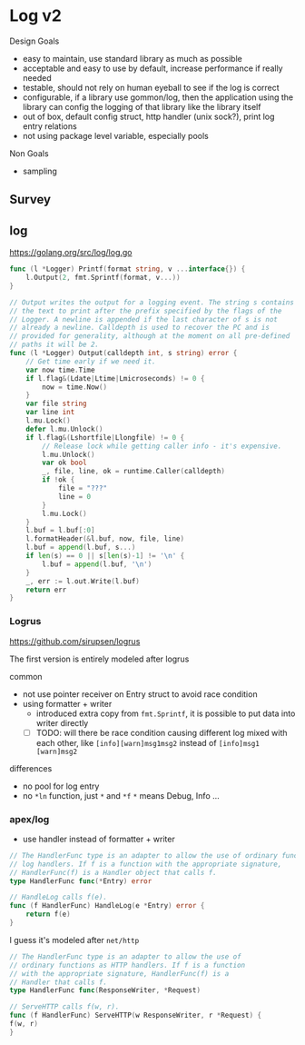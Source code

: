 # Log v2

Design Goals

- easy to maintain, use standard library as much as possible
- acceptable and easy to use by default, increase performance if really needed
- testable, should not rely on human eyeball to see if the log is correct
- configurable, if a library use gommon/log, then the application using the library can config the logging of that library like the library itself
- out of box, default config struct, http handler (unix sock?), print log entry relations
- not using package level variable, especially pools

Non Goals

- sampling

## Survey

## log

https://golang.org/src/log/log.go

````go
func (l *Logger) Printf(format string, v ...interface{}) {
  	l.Output(2, fmt.Sprintf(format, v...))
}

// Output writes the output for a logging event. The string s contains
// the text to print after the prefix specified by the flags of the
// Logger. A newline is appended if the last character of s is not
// already a newline. Calldepth is used to recover the PC and is
// provided for generality, although at the moment on all pre-defined
// paths it will be 2.
func (l *Logger) Output(calldepth int, s string) error {
  	// Get time early if we need it.
  	var now time.Time
  	if l.flag&(Ldate|Ltime|Lmicroseconds) != 0 {
  		now = time.Now()
  	}
  	var file string
  	var line int
  	l.mu.Lock()
  	defer l.mu.Unlock()
  	if l.flag&(Lshortfile|Llongfile) != 0 {
  		// Release lock while getting caller info - it's expensive.
  		l.mu.Unlock()
  		var ok bool
  		_, file, line, ok = runtime.Caller(calldepth)
  		if !ok {
  			file = "???"
  			line = 0
  		}
  		l.mu.Lock()
  	}
  	l.buf = l.buf[:0]
  	l.formatHeader(&l.buf, now, file, line)
  	l.buf = append(l.buf, s...)
  	if len(s) == 0 || s[len(s)-1] != '\n' {
  		l.buf = append(l.buf, '\n')
  	}
  	_, err := l.out.Write(l.buf)
  	return err
}
````

### Logrus

https://github.com/sirupsen/logrus

The first version is entirely modeled after logrus
 
common

- not use pointer receiver on Entry struct to avoid race condition
- using formatter + writer 
  - introduced extra copy from `fmt.Sprintf`, it is possible to put data into writer directly
  - [ ] TODO: will there be race condition causing different log mixed with each other, like `[info][warn]msg1msg2` instead of `[info]msg1 [warn]msg2`
  
differences

- no pool for log entry
- no `*ln` function, just `*` and `*f` `*` means Debug, Info ...

### apex/log

- use handler instead of formatter + writer

````go
// The HandlerFunc type is an adapter to allow the use of ordinary functions as
// log handlers. If f is a function with the appropriate signature,
// HandlerFunc(f) is a Handler object that calls f.
type HandlerFunc func(*Entry) error

// HandleLog calls f(e).
func (f HandlerFunc) HandleLog(e *Entry) error {
	return f(e)
}
````

I guess it's modeled after `net/http`

````go
// The HandlerFunc type is an adapter to allow the use of
// ordinary functions as HTTP handlers. If f is a function
// with the appropriate signature, HandlerFunc(f) is a
// Handler that calls f.
type HandlerFunc func(ResponseWriter, *Request)

// ServeHTTP calls f(w, r).
func (f HandlerFunc) ServeHTTP(w ResponseWriter, r *Request) {
f(w, r)
}
````